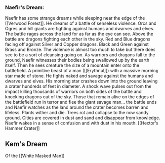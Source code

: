 ### Naefir's Dream:
Naefir has some strange dreams while sleeping near the edge of the [[Verwood Forest]]. He dreams of a battle of senseless violence. Orcs and Ogres and hill giants are fighting against humans and dwarves and elves. The battle rages across the land for as far as the eye can see. Above the battle are dragons fighting each other in the sky. Red and Blue dragons facing off against Silver and Copper dragons. Black and Green against Brass and Bronze. The violence is almost too much to take but there does see to be a sort of cleansing going on. As warriors and dragons fall to the ground, Naefir witnesses their bodies being swallowed up by the earth itself. Then he sees creature the size of a mountain enter onto the battlefield. A primitive beast of a man ([[Erythnul]]) with a massive morning star made of stone. He fights naked and savage against the humans and dwarves and elves. His morning star crashes down into the ground leaving a crater hundreds of feet in diameter. A shock wave pulses out from the impact killing thousands of warriors on both sides of the battle and knocking dragons out of the sky. Those that remain alive on the edges of the battlefield run in terror and flee the giant savage man... the battle ends and Naefir watches as the land around the crater becomes barren and lifeless. Plants wither and die. Trees rot and collapse to the now sandy ground. Cities are covered in dust and sand and disappear from knowledge. Naefir wakes in a sense of confusion and with dust in his mouth.  [[Hextor's Hammer Crater]]


## Kem's Dream

Of the [[White Masked Man]]